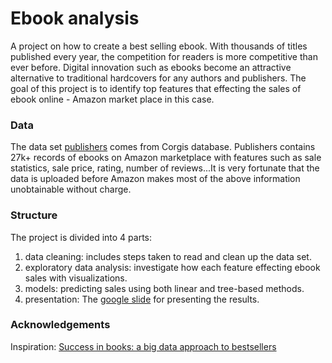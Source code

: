 # Ebook analysis

A project on how to create a best selling ebook. With thousands of titles 
published every year, the competition for readers is more competitive than ever before. 
Digital innovation such as ebooks become an attractive alternative to traditional 
hardcovers for any authors and publishers. The goal of this project is to identify 
top features that effecting the sales of ebook online - Amazon market place in this case.

### Data

The data set [publishers](https://corgis-edu.github.io/corgis/csv/publishers/) 
comes from Corgis database. Publishers contains 27k+ records of ebooks on Amazon
marketplace with features such as sale statistics, sale price, rating, number of 
reviews...It is very fortunate that the data is uploaded before Amazon makes
most of the above information unobtainable without charge. 

### Structure

The project is divided into 4 parts:
1. data cleaning: includes steps taken to read and clean up the data set.
2. exploratory data analysis: investigate how each feature effecting ebook sales
with visualizations.
3. models: predicting sales using both linear and tree-based methods.
4. presentation: The [google slide](https://docs.google.com/presentation/d/1oEPVYBB70mg8U-H8uFa5Z3AED6LrsOfLdswOtpETDkQ/edit?usp=sharing) 
for presenting the results. 

### Acknowledgements

Inspiration:
[Success in books: a big data approach to bestsellers](https://epjdatascience.springeropen.com/articles/10.1140/epjds/s13688-018-0135-y)
